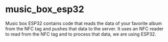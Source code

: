 # music_box_esp32
Music box ESP32 contains code that reads the data of your favorite album from the NFC tag and pushes that data to the server.
It uses an NFC reader to read from the NFC tag and to process that data, we are using ESP32.
